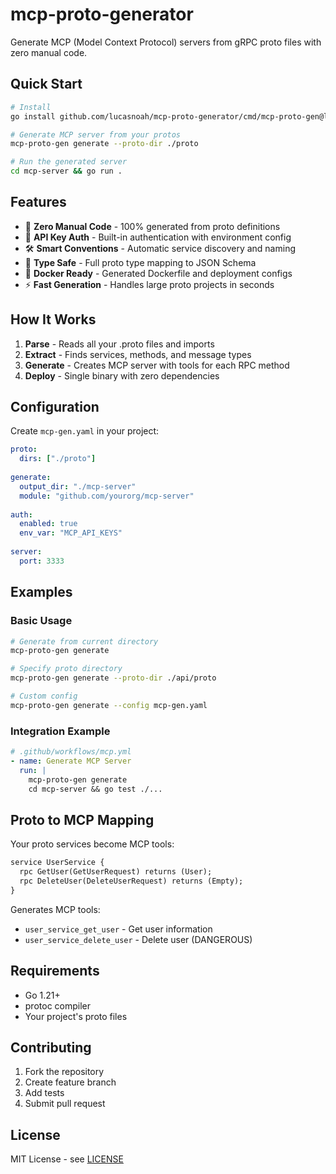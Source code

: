 # mcp-proto-generator

Generate MCP (Model Context Protocol) servers from gRPC proto files with zero manual code.

## Quick Start

```bash
# Install
go install github.com/lucasnoah/mcp-proto-generator/cmd/mcp-proto-gen@latest

# Generate MCP server from your protos
mcp-proto-gen generate --proto-dir ./proto

# Run the generated server
cd mcp-server && go run .
```

## Features

- 🚀 **Zero Manual Code** - 100% generated from proto definitions
- 🔑 **API Key Auth** - Built-in authentication with environment config
- 🛠️ **Smart Conventions** - Automatic service discovery and naming
- 📝 **Type Safe** - Full proto type mapping to JSON Schema
- 🐳 **Docker Ready** - Generated Dockerfile and deployment configs
- ⚡ **Fast Generation** - Handles large proto projects in seconds

## How It Works

1. **Parse** - Reads all your .proto files and imports
2. **Extract** - Finds services, methods, and message types
3. **Generate** - Creates MCP server with tools for each RPC method
4. **Deploy** - Single binary with zero dependencies

## Configuration

Create `mcp-gen.yaml` in your project:

```yaml
proto:
  dirs: ["./proto"]
  
generate:
  output_dir: "./mcp-server"
  module: "github.com/yourorg/mcp-server"
  
auth:
  enabled: true
  env_var: "MCP_API_KEYS"
  
server:
  port: 3333
```

## Examples

### Basic Usage
```bash
# Generate from current directory
mcp-proto-gen generate

# Specify proto directory
mcp-proto-gen generate --proto-dir ./api/proto

# Custom config
mcp-proto-gen generate --config mcp-gen.yaml
```

### Integration Example
```yaml
# .github/workflows/mcp.yml
- name: Generate MCP Server
  run: |
    mcp-proto-gen generate
    cd mcp-server && go test ./...
```

## Proto to MCP Mapping

Your proto services become MCP tools:

```proto
service UserService {
  rpc GetUser(GetUserRequest) returns (User);
  rpc DeleteUser(DeleteUserRequest) returns (Empty);
}
```

Generates MCP tools:
- `user_service_get_user` - Get user information
- `user_service_delete_user` - Delete user (DANGEROUS)

## Requirements

- Go 1.21+
- protoc compiler
- Your project's proto files

## Contributing

1. Fork the repository
2. Create feature branch
3. Add tests
4. Submit pull request

## License

MIT License - see [LICENSE](LICENSE)